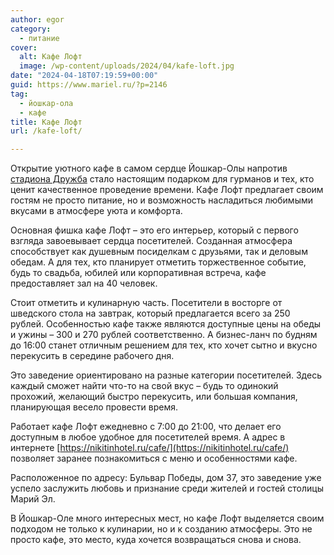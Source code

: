 ```yaml
---
author: egor
category:
  - питание
cover:
  alt: Кафе Лофт
  image: /wp-content/uploads/2024/04/kafe-loft.jpg
date: "2024-04-18T07:19:59+00:00"
guid: https://www.mariel.ru/?p=2146
tag:
  - йошкар-ола
  - кафе
title: Кафе Лофт
url: /kafe-loft/

---
```

Открытие уютного кафе в самом сердце Йошкар-Олы напротив [стадиона Дружба](/stadion-druzhba/) стало настоящим подарком для гурманов и тех, кто ценит качественное проведение времени. Кафе Лофт предлагает своим гостям не просто питание, но и возможность насладиться любимыми вкусами в атмосфере уюта и комфорта.

Основная фишка кафе Лофт – это его интерьер, который с первого взгляда завоевывает сердца посетителей. Созданная атмосфера способствует как душевным посиделкам с друзьями, так и деловым обедам. А для тех, кто планирует отметить торжественное событие, будь то свадьба, юбилей или корпоративная встреча, кафе предоставляет зал на 40 человек.

Стоит отметить и кулинарную часть. Посетители в восторге от шведского стола на завтрак, который предлагается всего за 250 рублей. Особенностью кафе также являются доступные цены на обеды и ужины – 300 и 270 рублей соответственно. А бизнес-ланч по будням до 16:00 станет отличным решением для тех, кто хочет сытно и вкусно перекусить в середине рабочего дня.

Это заведение ориентировано на разные категории посетителей. Здесь каждый сможет найти что-то на свой вкус – будь то одинокий прохожий, желающий быстро перекусить, или большая компания, планирующая весело провести время.

Работает кафе Лофт ежедневно с 7:00 до 21:00, что делает его доступным в любое удобное для посетителей время. А адрес в интернете [https://nikitinhotel.ru/cafe/](https://nikitinhotel.ru/cafe/) позволяет заранее познакомиться с меню и особенностями кафе.

Расположенное по адресу: Бульвар Победы, дом 37, это заведение уже успело заслужить любовь и признание среди жителей и гостей столицы Марий Эл.

В Йошкар-Оле много интересных мест, но кафе Лофт выделяется своим подходом не только к кулинарии, но и к созданию атмосферы. Это не просто кафе, это место, куда хочется возвращаться снова и снова.
